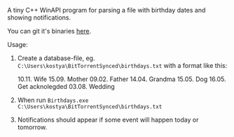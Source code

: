 A tiny C++ WinAPI program for parsing a file with birthday dates and showing notifications.

You can git it's binaries [here](https://yadi.sk/d/3JUvq5LgegeYy).

Usage:
1. Create a database-file, eg. ``C:\Users\kostya\BitTorrentSynced\birthdays.txt`` with a format like this:

    10.11. Wife
    15.09. Mother
    09.02. Father
    14.04. Grandma
    15.05. Dog
    16.05. Get acknolegded
    03.08. Wedding

2. When run ``Birthdays.exe C:\Users\kostya\BitTorrentSynced\birthdays.txt``
3. Notifications should appear if some event will happen today or tomorrow.
